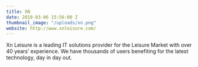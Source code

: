 ```yaml
---
title: XN
date: 2018-03-06 15:56:00 Z
thumbnail_image: "/uploads/xn.png"
website: http://www.xnleisure.com/
---
```


Xn Leisure is a leading IT solutions provider for the Leisure Market with over 40 years’ experience. We have thousands of users benefiting for the latest technology, day in day out.